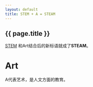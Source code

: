 ```yaml
---
layout: default
title: STEM + A = STEAM
---
```


## {{ page.title }}

[STEM](../STEM) 和Art结合后的新标语就成了**STEAM**。

# Art

A代表艺术，是人文方面的教育。
